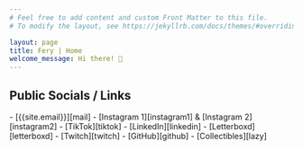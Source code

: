 ```yaml
---
# Feel free to add content and custom Front Matter to this file.
# To modify the layout, see https://jekyllrb.com/docs/themes/#overriding-theme-defaults

layout: page
title: Fery | Home
welcome_message: Hi there! 👋
---
```

<h2>Public Socials / Links</h2>
- [{{site.email}}][mail]
- [Instagram 1][instagram1] & [Instagram 2][instagram2]
- [TikTok][tiktok]
- [LinkedIn][linkedin]
- [Letterboxd][letterboxd]
- [Twitch][twitch]
- [GitHub][github]
- [Collectibles][lazy]


[instagram1]: https://instagram.com/ffery_
[instagram2]: https://instagram.com/fierfliees
[mail]: mailto:{{site.email}}
[linkedin]: https://www.linkedin.com/in/fery1303/
[github]: https://github.com/imfery
[letterboxd]: https://letterboxd.com/suppercious/
[tiktok]: https://tiktok.com/@fluffyrugss
[twitch]: https://www.twitch.tv/supperciouss
[lazy]: https://lazy.com/suppercious
